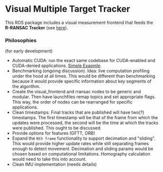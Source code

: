 Visual Multiple Target Tracker
==============================

This ROS package includes a visual measurement frontend that feeds the **R-RANSAC Tracker** (see [here](https://magiccvs.byu.edu/gitlab/robust_tracking/rransac)).


### Philosophies
(for early development)

* Automatic CUDA: run the exact same codebase for CUDA-enabled and CUDA-denied applications. [Simple Exapmle](https://github.com/jdmillard/opencv-cuda).
* Benchmarking (ongoing discussion). Idea: live computation profiling under the hood at all times. This would be different than benchmarking because it would provide specific information about key segments of the algorithm.
* Create the visual_frontend and rransac nodes to be generic and modular. Then have launchfiles remap topics and set appropriate flags. This way, the order of nodes can be rearranged for specific applications.
* Clean timestamps. Final tracks that are published will have two(?) timestamps. The first timestamp will be that of the frame from which the updates were processed, the second will be the time at which the tracks were published. This ought to be discussed.
* Provide options for features (GFTT, ORB)
* Expand the `Nth frame` functionality to support decimation and "sliding". This would provide higher update rates while still separating frames enough to detect movement. Decimation and sliding params would be chosen based on computational limitations. Homography calculation would need to take this into account.
* Clean IMU implementation (needs details)